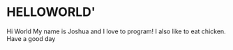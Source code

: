 # HELLOWORLD'
Hi World
My name is Joshua and I love to program! I also like to eat chicken. 
Have a good day

